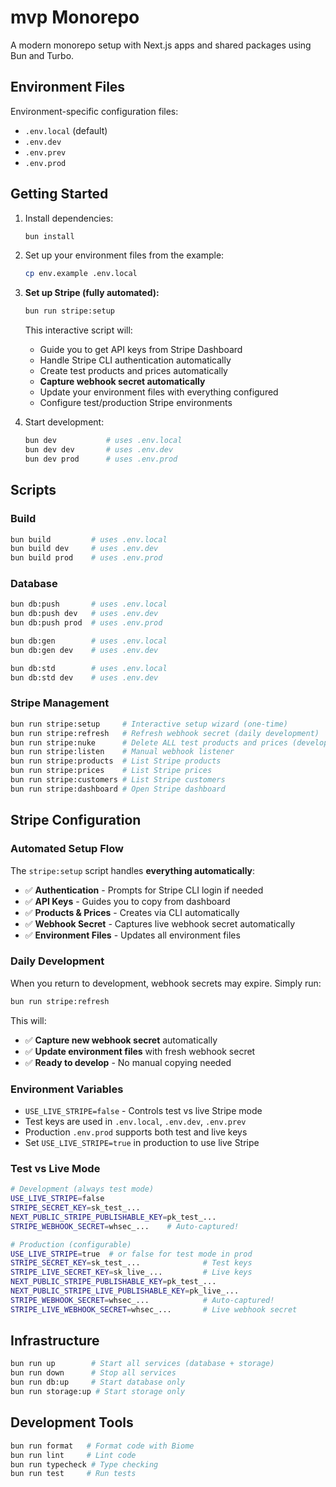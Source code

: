 # mvp Monorepo

A modern monorepo setup with Next.js apps and shared packages using Bun and Turbo.

## Environment Files

Environment-specific configuration files:
- `.env.local` (default)
- `.env.dev`
- `.env.prev`
- `.env.prod`

## Getting Started

1. Install dependencies:
   ```bash
   bun install
   ```

2. Set up your environment files from the example:
   ```bash
   cp env.example .env.local
   ```

3. **Set up Stripe (fully automated):**
   ```bash
   bun run stripe:setup
   ```
   This interactive script will:
   - Guide you to get API keys from Stripe Dashboard
   - Handle Stripe CLI authentication automatically
   - Create test products and prices automatically
   - **Capture webhook secret automatically**
   - Update your environment files with everything configured
   - Configure test/production Stripe environments

4. Start development:
   ```bash
   bun dev           # uses .env.local
   bun dev dev       # uses .env.dev
   bun dev prod      # uses .env.prod
   ```

## Scripts

### Build
```bash
bun build         # uses .env.local
bun build dev     # uses .env.dev
bun build prod    # uses .env.prod
```

### Database
```bash
bun db:push       # uses .env.local
bun db:push dev   # uses .env.dev
bun db:push prod  # uses .env.prod

bun db:gen        # uses .env.local
bun db:gen dev    # uses .env.dev

bun db:std        # uses .env.local
bun db:std dev    # uses .env.dev
```

### Stripe Management
```bash
bun run stripe:setup     # Interactive setup wizard (one-time)
bun run stripe:refresh   # Refresh webhook secret (daily development)
bun run stripe:nuke      # Delete ALL test products and prices (development cleanup)
bun run stripe:listen    # Manual webhook listener
bun run stripe:products  # List Stripe products
bun run stripe:prices    # List Stripe prices
bun run stripe:customers # List Stripe customers
bun run stripe:dashboard # Open Stripe dashboard
```

## Stripe Configuration

### **Automated Setup Flow**
The `stripe:setup` script handles **everything automatically**:
- ✅ **Authentication** - Prompts for Stripe CLI login if needed
- ✅ **API Keys** - Guides you to copy from dashboard
- ✅ **Products & Prices** - Creates via CLI automatically  
- ✅ **Webhook Secret** - Captures live webhook secret automatically
- ✅ **Environment Files** - Updates all environment files

### **Daily Development**
When you return to development, webhook secrets may expire. Simply run:
```bash
bun run stripe:refresh
```
This will:
- ✅ **Capture new webhook secret** automatically
- ✅ **Update environment files** with fresh webhook secret
- ✅ **Ready to develop** - No manual copying needed

### Environment Variables
- `USE_LIVE_STRIPE=false` - Controls test vs live Stripe mode
- Test keys are used in `.env.local`, `.env.dev`, `.env.prev`
- Production `.env.prod` supports both test and live keys
- Set `USE_LIVE_STRIPE=true` in production to use live Stripe

### Test vs Live Mode
```bash
# Development (always test mode)
USE_LIVE_STRIPE=false
STRIPE_SECRET_KEY=sk_test_...
NEXT_PUBLIC_STRIPE_PUBLISHABLE_KEY=pk_test_...
STRIPE_WEBHOOK_SECRET=whsec_...    # Auto-captured!

# Production (configurable)
USE_LIVE_STRIPE=true  # or false for test mode in prod
STRIPE_SECRET_KEY=sk_test_...              # Test keys
STRIPE_LIVE_SECRET_KEY=sk_live_...         # Live keys
NEXT_PUBLIC_STRIPE_PUBLISHABLE_KEY=pk_test_...
NEXT_PUBLIC_STRIPE_LIVE_PUBLISHABLE_KEY=pk_live_...
STRIPE_WEBHOOK_SECRET=whsec_...            # Auto-captured!
STRIPE_LIVE_WEBHOOK_SECRET=whsec_...       # Live webhook secret
```

## Infrastructure

```bash
bun run up        # Start all services (database + storage)
bun run down      # Stop all services
bun run db:up     # Start database only
bun run storage:up # Start storage only
```

## Development Tools

```bash
bun run format   # Format code with Biome
bun run lint     # Lint code
bun run typecheck # Type checking
bun run test     # Run tests
```
